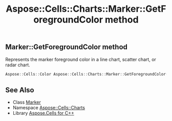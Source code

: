 ﻿---
title: Aspose::Cells::Charts::Marker::GetForegroundColor method
linktitle: GetForegroundColor
second_title: Aspose.Cells for C++ API Reference
description: 'Aspose::Cells::Charts::Marker::GetForegroundColor method. Represents the marker foreground color in a line chart, scatter chart, or radar chart in C++.'
type: docs
weight: 1400
url: /cpp/aspose.cells.charts/marker/getforegroundcolor/
---
## Marker::GetForegroundColor method


Represents the marker foreground color in a line chart, scatter chart, or radar chart.

```cpp
Aspose::Cells::Color Aspose::Cells::Charts::Marker::GetForegroundColor()
```

## See Also

* Class [Marker](../)
* Namespace [Aspose::Cells::Charts](../../)
* Library [Aspose.Cells for C++](../../../)
